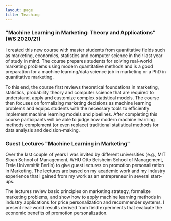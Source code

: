 ```yaml
---
layout: page
title: Teaching
---
```


### "Machine Learning in Marketing: Theory and Applications" (WS 2020/21)

I created this new course with master students from quantitative fields such as marketing,
economics, statistics and computer science in their last year of study in mind. The course
prepares students for solving real-world marketing problems using modern quantitative
methods and is a good preparation for a machine learning/data science job in marketing or
a PhD in quantitative marketing.

To this end, the course first reviews theoretical foundations in marketing, statistics,
probability theory and computer science that are required to understand, apply and
customize complex statistical models. The course then focuses on formalizing marketing
decisions as machine learning problems and equips students with the necessary tools to
efficiently implement machine learning models and pipelines. After completing this course
participants will be able to judge how modern machine learning methods complement (or even
replace) traditional statistical methods for data analysis and decision-making.

### Guest Lectures "Machine Learning in Marketing"

Over the last couple of years I was invited by different universities (e.g., MIT Sloan
School of Management, WHU Otto Beisheim School of Management, Freie Universität Berlin) to
give guest lectures on promotion personalization in Marketing. The lectures are based on
my academic work and my industry experience that I gained from my work as an entrepreneur
in several start-ups.

The lectures review basic principles on marketing strategy, formalize marketing problems,
and show how to apply machine learning methods in industry applications for price
personalization and recommender systems. I present real-world results derived from field
experiments that evaluate the economic benefits of promotion personalization.

